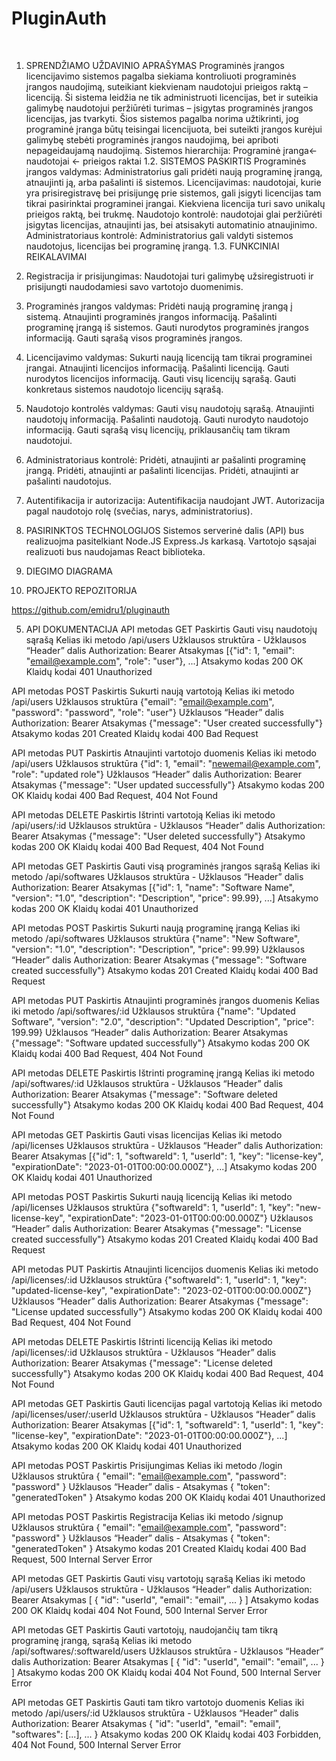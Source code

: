 # PluginAuth

 
1.	SPRENDŽIAMO UŽDAVINIO APRAŠYMAS
Programinės įrangos licencijavimo sistemos pagalba siekiama kontroliuoti programinės įrangos naudojimą, suteikiant kiekvienam naudotojui prieigos raktą – licenciją. Ši sistema leidžia ne tik administruoti licencijas, bet ir suteikia galimybę naudotojui peržiūrėti turimas – įsigytas programinės įrangos licencijas, jas tvarkyti. Šios sistemos pagalba norima užtikrinti, jog programinė įranga būtų teisingai licencijuota, bei suteikti įrangos kurėjui galimybę stebėti programinės įrangos naudojimą, bei apriboti nepageidaujamą naudojimą. Sistemos hierarchija: Programinė įranga<- naudotojai <-  prieigos raktai
1.2.	SISTEMOS PASKIRTIS
Programinės įrangos valdymas: Administratorius gali pridėti naują programinę įrangą, atnaujinti ją, arba pašalinti iš sistemos.
Licencijavimas: naudotojai, kurie yra prisiregistravę bei prisijungę prie sistemos, gali įsigyti licencijas tam tikrai pasirinktai programinei įrangai. Kiekviena licencija turi savo unikalų prieigos raktą, bei trukmę.
Naudotojo kontrolė: naudotojai glai peržiūrėti įsigytas licencijas, atnaujinti jas, bei atsisakyti automatinio atnaujinimo.
Administratoriaus kontrolė: Administratorius gali valdyti sistemos naudotojus, licencijas bei programinę įrangą.
1.3.	 FUNKCINIAI REIKALAVIMAI
1.	Registracija ir prisijungimas: 
Naudotojai turi galimybę užsiregistruoti ir prisijungti naudodamiesi savo vartotojo duomenimis.

2.	Programinės įrangos valdymas:
Pridėti naują programinę įrangą į sistemą.
Atnaujinti programinės įrangos informaciją.
Pašalinti programinę įrangą iš sistemos.
Gauti nurodytos programinės įrangos informaciją.
Gauti sąrašą visos programinės įrangos.

3.	Licencijavimo valdymas:
Sukurti naują licenciją tam tikrai programinei įrangai.
Atnaujinti licencijos informaciją.
Pašalinti licenciją.
Gauti nurodytos licencijos informaciją.
Gauti visų licencijų sąrašą.
Gauti konkretaus sistemos naudotojo licencijų sąrašą.

4.	Naudotojo kontrolės valdymas:
Gauti visų naudotojų sąrašą.
Atnaujinti naudotojų informaciją.
Pašalinti naudotoją.
Gauti nurodyto naudotojo informaciją.
Gauti sąrašą visų licencijų, priklausančių tam tikram naudotojui.

5.	Administratoriaus kontrolė:
Pridėti, atnaujinti ar pašalinti programinę įrangą.
Pridėti, atnaujinti ar pašalinti licencijas.
Pridėti, atnaujinti ar pašalinti naudotojus.

6.	Autentifikacija ir autorizacija:
Autentifikacija naudojant JWT.
Autorizacija pagal naudotojo rolę (svečias, narys, administratorius).
2.	PASIRINKTOS TECHNOLOGIJOS
Sistemos serverinė dalis (API) bus realizuojma pasitelkiant Node.JS Express.Js karkasą.
Vartotojo sąsajai realizuoti bus naudojamas React biblioteka.
3.	DIEGIMO DIAGRAMA
 
4.	PROJEKTO REPOZITORIJA

https://github.com/emidru1/pluginauth

5.	API DOKUMENTACIJA
API metodas	GET
Paskirtis	Gauti visų naudotojų sąrašą
Kelias iki metodo	/api/users
Užklausos struktūra	-
Užklausos “Header” dalis	Authorization: Bearer <token>
Atsakymas	[{"id": 1, "email": "email@example.com", "role": "user"}, ...]
Atsakymo kodas	200 OK
Klaidų kodai	401 Unauthorized

API metodas	POST
Paskirtis	Sukurti naują vartotoją
Kelias iki metodo	/api/users
Užklausos struktūra	{"email": "email@example.com", "password": "password", "role": "user"}
Užklausos “Header” dalis	Authorization: Bearer <token>
Atsakymas	{"message": "User created successfully"}
Atsakymo kodas	201 Created
Klaidų kodai	400 Bad Request

API metodas	PUT
Paskirtis	Atnaujinti vartotojo duomenis
Kelias iki metodo	/api/users
Užklausos struktūra	{"id": 1, "email": "newemail@example.com", "role": "updated role"}
Užklausos “Header” dalis	Authorization: Bearer <token>
Atsakymas	{"message": "User updated successfully"}
Atsakymo kodas	200 OK
Klaidų kodai	400 Bad Request, 404 Not Found

API metodas	DELETE
Paskirtis	Ištrinti vartotoją
Kelias iki metodo	/api/users/:id
Užklausos struktūra	-
Užklausos “Header” dalis	Authorization: Bearer <token>
Atsakymas	{"message": "User deleted successfully"}
Atsakymo kodas	200 OK
Klaidų kodai	400 Bad Request, 404 Not Found

API metodas	GET
Paskirtis	Gauti visą programinės įrangos sąrašą
Kelias iki metodo	/api/softwares
Užklausos struktūra	-
Užklausos “Header” dalis	Authorization: Bearer <token>
Atsakymas	[{"id": 1, "name": "Software Name", "version": "1.0", "description": "Description", "price": 99.99}, ...]
Atsakymo kodas	200 OK
Klaidų kodai	401 Unauthorized

API metodas	POST
Paskirtis	Sukurti naują programinę įrangą
Kelias iki metodo	/api/softwares
Užklausos struktūra	{"name": "New Software", "version": "1.0", "description": "Description", "price": 99.99}
Užklausos “Header” dalis	Authorization: Bearer <token>
Atsakymas	{"message": "Software created successfully"}
Atsakymo kodas	201 Created
Klaidų kodai	400 Bad Request

API metodas	PUT
Paskirtis	Atnaujinti programinės įrangos duomenis
Kelias iki metodo	/api/softwares/:id
Užklausos struktūra	{"name": "Updated Software", "version": "2.0", "description": "Updated Description", "price": 199.99}
Užklausos “Header” dalis	Authorization: Bearer <token>
Atsakymas	{"message": "Software updated successfully"}
Atsakymo kodas	200 OK
Klaidų kodai	400 Bad Request, 404 Not Found

API metodas	DELETE
Paskirtis	Ištrinti programinę įrangą
Kelias iki metodo	/api/softwares/:id
Užklausos struktūra	-
Užklausos “Header” dalis	Authorization: Bearer <token>
Atsakymas	{"message": "Software deleted successfully"}
Atsakymo kodas	200 OK
Klaidų kodai	400 Bad Request, 404 Not Found

API metodas	GET
Paskirtis	Gauti visas licencijas
Kelias iki metodo	/api/licenses
Užklausos struktūra	-
Užklausos “Header” dalis	Authorization: Bearer <token>
Atsakymas	[{"id": 1, "softwareId": 1, "userId": 1, "key": "license-key", "expirationDate": "2023-01-01T00:00:00.000Z"}, ...]
Atsakymo kodas	200 OK
Klaidų kodai	401 Unauthorized

API metodas	POST
Paskirtis	Sukurti naują licenciją
Kelias iki metodo	/api/licenses
Užklausos struktūra	{"softwareId": 1, "userId": 1, "key": "new-license-key", "expirationDate": "2023-01-01T00:00:00.000Z"}
Užklausos “Header” dalis	Authorization: Bearer <token>
Atsakymas	{"message": "License created successfully"}
Atsakymo kodas	201 Created
Klaidų kodai	400 Bad Request

API metodas	PUT
Paskirtis	Atnaujinti licencijos duomenis
Kelias iki metodo	/api/licenses/:id
Užklausos struktūra	{"softwareId": 1, "userId": 1, "key": "updated-license-key", "expirationDate": "2023-02-01T00:00:00.000Z"}
Užklausos “Header” dalis	Authorization: Bearer <token>
Atsakymas	{"message": "License updated successfully"}
Atsakymo kodas	200 OK
Klaidų kodai	400 Bad Request, 404 Not Found

API metodas	DELETE
Paskirtis	Ištrinti licenciją
Kelias iki metodo	/api/licenses/:id
Užklausos struktūra	-
Užklausos “Header” dalis	Authorization: Bearer <token>
Atsakymas	{"message": "License deleted successfully"}
Atsakymo kodas	200 OK
Klaidų kodai	400 Bad Request, 404 Not Found


API metodas	GET
Paskirtis	Gauti licencijas pagal vartotoją
Kelias iki metodo	/api/licenses/user/:userId
Užklausos struktūra	-
Užklausos “Header” dalis	Authorization: Bearer <token>
Atsakymas	[{"id": 1, "softwareId": 1, "userId": 1, "key": "license-key", "expirationDate": "2023-01-01T00:00:00.000Z"}, ...]
Atsakymo kodas	200 OK
Klaidų kodai	401 Unauthorized


API metodas	POST
Paskirtis	Prisijungimas
Kelias iki metodo	/login
Užklausos struktūra	{ "email": "email@example.com", "password": "password" }
Užklausos “Header” dalis	-
Atsakymas	{ "token": "generatedToken" }
Atsakymo kodas	200 OK
Klaidų kodai	401 Unauthorized


API metodas	POST
Paskirtis	Registracija
Kelias iki metodo	/signup
Užklausos struktūra	{ "email": "email@example.com", "password": "password" }
Užklausos “Header” dalis	-
Atsakymas	{ "token": "generatedToken" }
Atsakymo kodas	201 Created
Klaidų kodai	400 Bad Request, 500 Internal Server Error


API metodas	GET
Paskirtis	Gauti visų vartotojų sąrašą
Kelias iki metodo	/api/users
Užklausos struktūra	-
Užklausos “Header” dalis	Authorization: Bearer <token>
Atsakymas	[ { "id": "userId", "email": "email", ... } ]
Atsakymo kodas	200 OK
Klaidų kodai	404 Not Found, 500 Internal Server Error


API metodas	GET
Paskirtis	Gauti vartotojų, naudojančių tam tikrą programinę įrangą, sąrašą
Kelias iki metodo	/api/softwares/:softwareId/users
Užklausos struktūra	-
Užklausos “Header” dalis	Authorization: Bearer <token>
Atsakymas	[ { "id": "userId", "email": "email", ... } ]
Atsakymo kodas	200 OK
Klaidų kodai	404 Not Found, 500 Internal Server Error



API metodas	GET
Paskirtis	Gauti tam tikro vartotojo duomenis
Kelias iki metodo	/api/users/:id
Užklausos struktūra	-
Užklausos “Header” dalis	Authorization: Bearer <token>
Atsakymas	{ "id": "userId", "email": "email", "softwares": [...], ... }
Atsakymo kodas	200 OK
Klaidų kodai	403 Forbidden, 404 Not Found, 500 Internal Server Error




